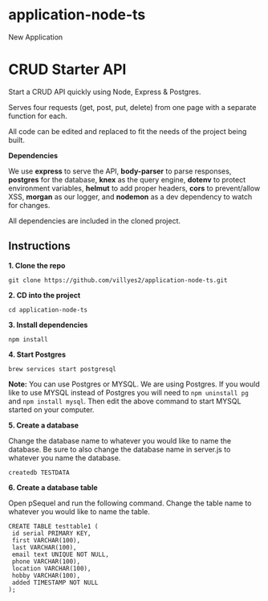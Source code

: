 # application-node-ts
New Application
# CRUD Starter API

Start a CRUD API quickly using Node, Express & Postgres.

Serves four requests (get, post, put, delete) from one page with a separate function for each.

All code can be edited and replaced to fit the needs of the project being built.

**Dependencies**

We use **express** to serve the API, **body-parser** to parse responses, **postgres** for the database, **knex** as the query engine, **dotenv** to protect environment variables, **helmut** to add proper headers, **cors** to prevent/allow XSS, **morgan** as our logger, and **nodemon** as a dev dependency to watch for changes.

All dependencies are included in the cloned project.

## Instructions

**1. Clone the repo**

```
git clone https://github.com/villyes2/application-node-ts.git
```

**2. CD into the project**

```
cd application-node-ts
```

**3. Install dependencies**

```
npm install
```

**4. Start Postgres**

```
brew services start postgresql
```

**Note:** You can use Postgres or MYSQL. We are using Postgres. If you would like to use MYSQL instead of Postgres you will need to `npm uninstall pg` and `npm install mysql`. Then edit the above command to start MYSQL started on your computer.

**5. Create a database**

Change the database name to whatever you would like to name the database. Be sure to also change the database name in server.js to whatever you name the database.

```
createdb TESTDATA
```

**6. Create a database table**

Open pSequel and run the following command. Change the table name to whatever you would like to name the table.

```
CREATE TABLE testtable1 (
 id serial PRIMARY KEY,
 first VARCHAR(100),
 last VARCHAR(100),
 email text UNIQUE NOT NULL,
 phone VARCHAR(100),
 location VARCHAR(100),
 hobby VARCHAR(100),
 added TIMESTAMP NOT NULL
);
```



